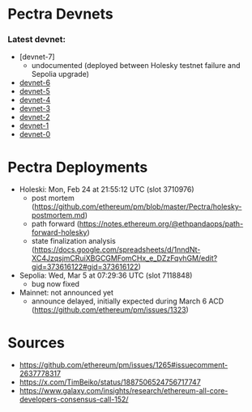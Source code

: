 # Pectra Devnets 

### Latest devnet: 
- [devnet-7]
  - undocumented (deployed between Holesky testnet failure and Sepolia upgrade)
- [devnet-6](https://notes.ethereum.org/@ethpandaops/pectra-devnet-6)
- [devnet-5](https://notes.ethereum.org/@ethpandaops/pectra-devnet-5)
- [devnet-4](https://notes.ethereum.org/@ethpandaops/pectra-devnet-4)
- [devnet-3](https://notes.ethereum.org/@ethpandaops/pectra-devnet-3)
- [devnet-2](https://notes.ethereum.org/@ethpandaops/pectra-devnet-2)
- [devnet-1](https://notes.ethereum.org/@ethpandaops/pectra-devnet-1)
- [devnet-0](https://notes.ethereum.org/@ethpandaops/pectra-devnet-0)


# Pectra Deployments
- Holeski: Mon, Feb 24 at 21:55:12 UTC (slot 3710976)
  - post mortem (https://github.com/ethereum/pm/blob/master/Pectra/holesky-postmortem.md)
  - path forward (https://notes.ethereum.org/@ethpandaops/path-forward-holesky)
  - state finalization analysis (https://docs.google.com/spreadsheets/d/1nndNt-XC4JzqsjmCRuiXBGCGMFomCHx_e_DZzFqvhGM/edit?gid=373616122#gid=373616122)
- Sepolia: Wed, Mar 5 at 07:29:36 UTC (slot 7118848)
  - bug now fixed
- Mainnet: not announced yet
  - announce delayed, initially expected during March 6 ACD (https://github.com/ethereum/pm/issues/1323)

# Sources
- https://github.com/ethereum/pm/issues/1265#issuecomment-2637778317
- https://x.com/TimBeiko/status/1887506524756717747
- https://www.galaxy.com/insights/research/ethereum-all-core-developers-consensus-call-152/
